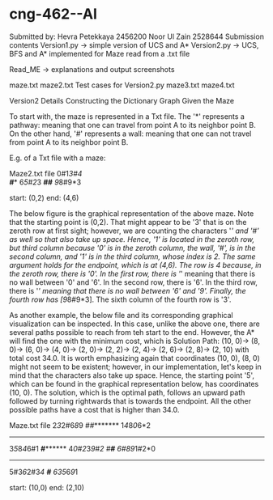 # cng-462--AI

Submitted by:
Hevra Petekkaya     2456200
Noor Ul Zain            2528644
Submission contents
Version1.py ->    simple version of UCS and A* 
Version2.py ->   UCS, BFS and A* implemented for Maze read from a .txt file

Read_ME  ->     explanations and output screenshots

maze.txt
maze2.txt           Test cases for Version2.py 
maze3.txt
maze4.txt 


Version2 Details
Constructing the Dictionary Graph Given the Maze

To start with, the maze is represented in a Txt file. The '*' represents a pathway: meaning that one can travel from point A to its neighbor point B. On the other hand, '#' represents a wall: meaning that one can not travel from point A to its neighbor point B. 

E.g. of a Txt file with a maze:

Maze2.txt file
0#1*3#4                            
**#****
6*5#2*3
***##**
9*8#9*3

start: (0,2)
end:   (4,6)


The below figure is the graphical representation of the above maze. Note that the starting point is (0,2). That might appear to be '3' that is on the zeroth row at first sight; however, we are counting the characters '*' and '#' as well so that also take up space.  Hence, '1' is located in the zeroth row, but third column because '0' is in the zeroth column, the wall, '#', is in the second column, and '1' is in the third column, whose index is 2. The same argument holds for the endpoint, which is at (4,6). The row is 4 because, in the zeroth row, there is '0'. In the first row, there is '*' meaning that there is no wall between '0' and '6'. In the second row, there is '6'. In the third row, there is '*' meaning that there is no wall between '6' and '9'. Finally, the fourth row has 
[9*8#9*3]. The sixth column of the fourth row is '3'. 



As another example, the below file and its corresponding graphical visualization can be inspected. In this case, unlike the above one, there are several paths possible to reach from teh start to the end. However, the A* will find the one with the minimum cost, which is Solution Path:   (10, 0)-> (8, 0)-> (6, 0)-> (4, 0)-> (2, 0)-> (2, 2)-> (2, 4)-> (2, 6)-> (2, 8)-> (2, 10)  with total cost 34.0. It is worth emphasizing again that coordinates (10, 0), (8, 0) might not seem to be existent; however, in our implementation, let's keep in mind that the characters also take up space. Hence, the starting point '5', which can be found in the graphical representation below, has coordinates (10, 0).  The solution, which is the optimal path, follows an upward path followed by turning rightwards that is towards the endpoint. All the other possible paths have a cost that is higher than 34.0. 

Maze.txt file
2*3*2#6*8*9
*##********
1*4*8*0*6*2
***********
3*5*8*4*6#1
**#********
4*0#2*3*9#2
*#******#**
6#8*9*1#2*0
***********
5#3*6*2#3*4
******#****
6*3*5*6*9*1

start: (10,0)
end:   (2,10)






